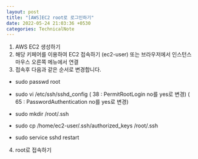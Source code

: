 ```yaml
---
layout: post
title: "[AWS]EC2 root로 로그인하기"
date: 2022-05-24 21:03:36 +0530
categories: TechnicalNote
---
```


1. AWS EC2 생성하기
2. 해당 키페어를 이용하여 EC2 접속하기 (ec2-user)
    또는 브라우저에서 인스턴스 마우스 오른쪽 메뉴에서 연결
3. 접속후 다음과 같은 순서로 변경합니다. 
- sudo passwd root
- sudo vi  /etc/ssh/sshd_config
    ( 38 : PermitRootLogin no를 yes로 변경)
    ( 65 : PasswordAuthentication no를 yes로 변경)

- sudo mkdir /root/.ssh
- sudo cp /home/ec2-user/.ssh/authorized_keys /root/.ssh
- sudo service sshd restart
4. root로 접속하기